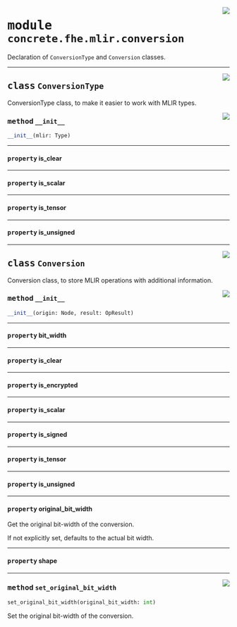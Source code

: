 <!-- markdownlint-disable -->

<a href="../../../compilers/concrete-compiler/compiler/lib/Bindings/Python/concrete/fhe/mlir/conversion.py#L0"><img align="right" style="float:right;" src="https://img.shields.io/badge/-source-cccccc?style=flat-square"></a>

# <kbd>module</kbd> `concrete.fhe.mlir.conversion`
Declaration of `ConversionType` and `Conversion` classes. 



---

<a href="../../../compilers/concrete-compiler/compiler/lib/Bindings/Python/concrete/fhe/mlir/conversion.py#L25"><img align="right" style="float:right;" src="https://img.shields.io/badge/-source-cccccc?style=flat-square"></a>

## <kbd>class</kbd> `ConversionType`
ConversionType class, to make it easier to work with MLIR types. 

<a href="../../../compilers/concrete-compiler/compiler/lib/Bindings/Python/concrete/fhe/mlir/conversion.py#L37"><img align="right" style="float:right;" src="https://img.shields.io/badge/-source-cccccc?style=flat-square"></a>

### <kbd>method</kbd> `__init__`

```python
__init__(mlir: Type)
```






---

#### <kbd>property</kbd> is_clear





---

#### <kbd>property</kbd> is_scalar





---

#### <kbd>property</kbd> is_tensor





---

#### <kbd>property</kbd> is_unsigned








---

<a href="../../../compilers/concrete-compiler/compiler/lib/Bindings/Python/concrete/fhe/mlir/conversion.py#L111"><img align="right" style="float:right;" src="https://img.shields.io/badge/-source-cccccc?style=flat-square"></a>

## <kbd>class</kbd> `Conversion`
Conversion class, to store MLIR operations with additional information. 

<a href="../../../compilers/concrete-compiler/compiler/lib/Bindings/Python/concrete/fhe/mlir/conversion.py#L123"><img align="right" style="float:right;" src="https://img.shields.io/badge/-source-cccccc?style=flat-square"></a>

### <kbd>method</kbd> `__init__`

```python
__init__(origin: Node, result: OpResult)
```






---

#### <kbd>property</kbd> bit_width





---

#### <kbd>property</kbd> is_clear





---

#### <kbd>property</kbd> is_encrypted





---

#### <kbd>property</kbd> is_scalar





---

#### <kbd>property</kbd> is_signed





---

#### <kbd>property</kbd> is_tensor





---

#### <kbd>property</kbd> is_unsigned





---

#### <kbd>property</kbd> original_bit_width

Get the original bit-width of the conversion. 

If not explicitly set, defaults to the actual bit width. 

---

#### <kbd>property</kbd> shape







---

<a href="../../../compilers/concrete-compiler/compiler/lib/Bindings/Python/concrete/fhe/mlir/conversion.py#L131"><img align="right" style="float:right;" src="https://img.shields.io/badge/-source-cccccc?style=flat-square"></a>

### <kbd>method</kbd> `set_original_bit_width`

```python
set_original_bit_width(original_bit_width: int)
```

Set the original bit-width of the conversion. 


